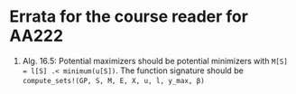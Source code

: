 # Errata for the course reader for AA222

1. Alg. 16.5: Potential maximizers should be potential minimizers with `M[S] = l[S] .< minimum(u[S])`. The function signature should be `compute_sets!(GP, S, M, E, X, u, l, y_max, β)`
